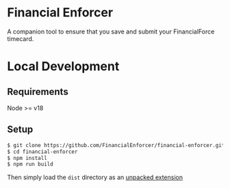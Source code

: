 # Financial Enforcer
A companion tool to ensure that you save and submit your FinancialForce timecard.

# Local Development
## Requirements 
Node >= v18
## Setup
```bash
$ git clone https://github.com/FinancialEnforcer/financial-enforcer.git
$ cd financial-enforcer
$ npm install
$ npm run build
```
Then simply load the `dist` directory as an [unpacked extension](https://developer.chrome.com/docs/extensions/mv3/getstarted/development-basics/#load-unpacked)
